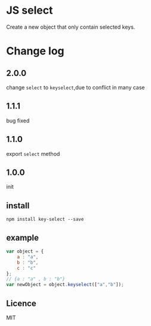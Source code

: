 # JS select
Create a new object that only contain selected keys.

# Change log
## 2.0.0
change `select` to `keyselect`,due to conflict in many case

## 1.1.1
bug fixed

## 1.1.0
export `select` method

## 1.0.0
init

## install

```shell
npm install key-select --save
```

## example

```javascript
var object = {
    a : "a",
    b : "b",
    c : "c"
};
// {a : "a" , b : "b"}
var newObject = object.keyselect(["a","b"]);

```

## Licence

MIT